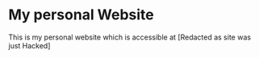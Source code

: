 # My personal Website
This is my personal website which is accessible at [Redacted as site was just Hacked]
